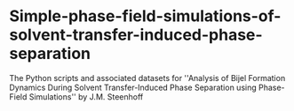 # Simple-phase-field-simulations-of-solvent-transfer-induced-phase-separation
The Python scripts and associated datasets for ''Analysis of Bijel Formation Dynamics During Solvent Transfer-Induced Phase Separation using Phase-Field Simulations'' by J.M. Steenhoff
